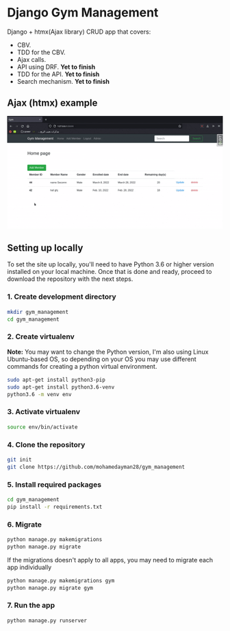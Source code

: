 # Django Gym Management

Django + htmx(Ajax library) CRUD app that covers:

* CBV.
* TDD for the CBV.
* Ajax calls.
* API using DRF. **Yet to finish**
* TDD for the API. **Yet to finish**
* Search mechanism. **Yet to finish**

## Ajax (htmx) example

![htmx example](https://github.com/mohamedayman28/gym_management/blob/main/gif_htmx.gif)

## Setting up locally

To set the site up locally, you'll need to have Python 3.6 or higher version installed on your local machine. Once that is done and ready, proceed to download the repository with the next steps.

### 1. Create development directory

```bash
mkdir gym_management
cd gym_management
```

### 2. Create virtualenv

**Note:** You may want to change the Python version, I'm also using Linux Ubuntu-based OS, so depending on your OS you may use different commands for creating a python virtual environment.

```bash
sudo apt-get install python3-pip
sudo apt-get install python3.6-venv
python3.6 -m venv env
```

### 3. Activate virtualenv

```bash
source env/bin/activate
```

### 4. Clone the repository

```bash
git init
git clone https://github.com/mohamedayman28/gym_management
```

### 5. Install required packages

```bash
cd gym_management
pip install -r requirements.txt
```

### 6. Migrate

```bash
python manage.py makemigrations
python manage.py migrate
```

If the migrations doesn't apply to all apps, you may need to migrate each app individually

```bash
python manage.py makemigrations gym
python manage.py migrate gym
```

### 7. Run the app

```bash
python manage.py runserver
```
